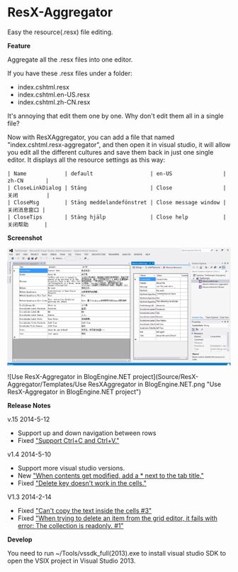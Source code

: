 ResX-Aggregator
===============

Easy the resource(.resx) file editing. 

**Feature**

Aggregate all the .resx files into one editor.

If you have these .resx files under a folder:
- index.cshtml.resx
- index.cshtml.en-US.resx
- index.cshtml.zh-CN.resx

It's annoying that edit them one by one. Why don't edit them all in a single file?

Now with ResXAggregator, you can add a file that named "index.cshtml.resx-aggregator", and then open it in visual studio, it will allow you edit all the different cultures and save them back in just one single editor. It displays all the resource settings as this way:

	| Name            | default                  | en-US                | zh-CN       |
	| CloseLinkDialog | Stäng                    | Close                | 关闭         |
	| CloseMsg        | Stäng meddelandefönstret | Close message window | 关闭消息窗口 |
	| CloseTips       | Stäng hjälp              | Close help           | 关闭帮助     |

**Screenshot**

![Screenshot for ResXAggregator's UI](Source/ResX-Aggregator/Templates/ResXAggregator.png "Screenshot for ResXAggregator's UI")

![Use ResX-Aggregator in BlogEngine.NET project](Source/ResX-Aggregator/Templates/Use ResXAggregator in BlogEngine.NET.png "Use ResX-Aggregator in BlogEngine.NET project")

**Release Notes**

v.15    2014-5-12
- Support up and down navigation between rows
- Fixed ["Support Ctrl+C and Ctrl+V."](https://github.com/Jeff-Tian/ResX-Aggregator/issues/11)

v1.4	2014-5-10
- Support more visual studio versions.
- New ["When contents get modified, add a * next to the tab title."](https://github.com/Jeff-Tian/ResX-Aggregator/issues/5)
- Fixed ["Delete key doesn't work in the cells."](https://github.com/Jeff-Tian/ResX-Aggregator/issues/8)

V1.3	2014-2-14
- Fixed ["Can't copy the text inside the cells #3"](https://github.com/Jeff-Tian/ResX-Aggregator/issues/3)
- Fixed ["When trying to delete an item from the grid editor, it fails with error: The collection is readonly. #1"](https://github.com/Jeff-Tian/ResX-Aggregator/issues/1)

**Develop**

You need to run ~/Tools/vssdk_full(2013).exe to install visual studio SDK to open the VSIX project in Visual Studio 2013.